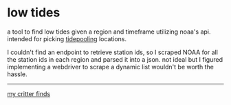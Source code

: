 # low tides
a tool to find low tides given a region and timeframe utilizing noaa's api. intended for picking [tidepooling](https://oceanservice.noaa.gov/facts/tide-pool.html) locations.

I couldn't find an endpoint to retrieve station ids, so I scraped NOAA for all the station ids in each region and parsed it into a json. not ideal but I figured implementing a webdriver to scrape a dynamic list wouldn't be worth the hassle.

------------------------------------------------------

[my critter finds](https://www.inaturalist.org/people/8392830)
